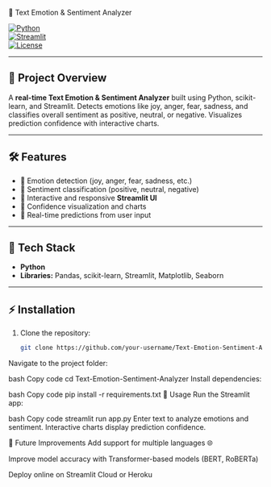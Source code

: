 💬 Text Emotion & Sentiment Analyzer

[![Python](https://img.shields.io/badge/Python-3.11-blue?logo=python&logoColor=white)](https://www.python.org/)  
[![Streamlit](https://img.shields.io/badge/Streamlit-1.29-orange?logo=streamlit&logoColor=white)](https://streamlit.io/)  
[![License](https://img.shields.io/badge/License-MIT-green)](LICENSE)

---

## 🌟 Project Overview
A **real-time Text Emotion & Sentiment Analyzer** built using Python, scikit-learn, and Streamlit. Detects emotions like joy, anger, fear, sadness, and classifies overall sentiment as positive, neutral, or negative. Visualizes prediction confidence with interactive charts.

---

## 🛠 Features
- 🔹 Emotion detection (joy, anger, fear, sadness, etc.)  
- 🔹 Sentiment classification (positive, neutral, negative)  
- 🔹 Interactive and responsive **Streamlit UI**  
- 🔹 Confidence visualization and charts  
- 🔹 Real-time predictions from user input  

---

## 🧰 Tech Stack
- **Python**  
- **Libraries:** Pandas, scikit-learn, Streamlit, Matplotlib, Seaborn  

---

## ⚡ Installation
1. Clone the repository:  
   ```bash
   git clone https://github.com/your-username/Text-Emotion-Sentiment-Analyzer.git
Navigate to the project folder:

bash
Copy code
cd Text-Emotion-Sentiment-Analyzer
Install dependencies:

bash
Copy code
pip install -r requirements.txt
🚀 Usage
Run the Streamlit app:

bash
Copy code
streamlit run app.py
Enter text to analyze emotions and sentiment. Interactive charts display prediction confidence.

🔮 Future Improvements
Add support for multiple languages 🌐

Improve model accuracy with Transformer-based models (BERT, RoBERTa)

Deploy online on Streamlit Cloud or Heroku
